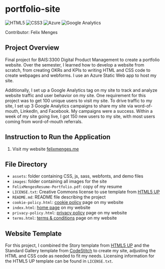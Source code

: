 # portfolio-site
![HTML5](https://img.shields.io/badge/html5-%23E34F26.svg?style=for-the-badge&logo=html5&logoColor=white)  ![CSS3](https://img.shields.io/badge/css3-%231572B6.svg?style=for-the-badge&logo=css3&logoColor=white)  ![Azure](https://img.shields.io/badge/microsoft%20azure-0089D6?style=for-the-badge&logo=microsoft-azure&logoColor=white)  ![Google Analytics](https://img.shields.io/badge/Google%20Analytics-E37400?style=for-the-badge&logo=google%20analytics&logoColor=white)

Contributor: Felix Menges

## Project Overview
Final project for BAIS:3300 Digital Product Management to create a portfolio website. Over the semester, I learned how to develop a website from scratch, from creating OKRs and KPIs to writing HTML and CSS code to create webpages and webforms. I use an Azure Static Web app to host my site.

Additionally, I set up a Google Analytics tag on my site to track and analyze website traffic and user behavior on my site. One requirement for this project was to get 100 unique users to visit my site. To drive traffic to my site, I set up 3 Google Analytics campaigns to share my site via word-of-mouth, LinkedIn, and Facebook. My campaigns were a success. Within a week of my site going live, I got 150 new users to my site, with most users coming from word-of-mouth referrals.

## Instruction to Run the Application
1. Visit my website [felixmenges.me](https://felixmenges.me/)

## File Directory
- `assets`: folder containing CSS, js, sass, webfonts, and demo files
- `images`: folder containing all images for the site
- `FelixMengesResume-Portfolio.pdf`: copy of my resume
- `LICENSE.txt`: Creative Commons license to use template from [HTML5 UP](https://html5up.net/story)
- `README.md`: README file describing the project
- `cookie-policy.html`: [cookie policy](https://felixmenges.me/cookie-policy.html) page on my website
- `index.html`: [home page](https://felixmenges.me/) on my website
- `privacy-policy.html`: [privacy policy](https://felixmenges.me/privacy-policy.html) page on my website
- `terms.html`: [terms & conditions](https://felixmenges.me/terms.html) page on my website

## Website Template
For this project, I combined the Story template from [HTML5 UP](https://html5up.net/story) and the Standard Gallery template from [CodeStitch](https://codestitch.app/app/dashboard/stitches/1446) to create my site, adjusting the HTML and CSS code as needed to fit my needs. Licensing information for the HTML5 UP template can be found in `LICENSE.txt`.
